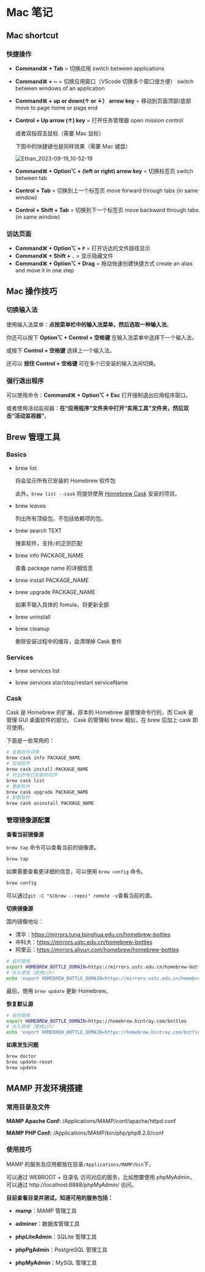 # Mac 笔记

## Mac shortcut

### 快捷操作

- **Command⌘ + Tab** = 切换应用 switch between applications

- **Command⌘ + ~** = 切换应用窗口（VScode 切换多个窗口很方便） switch between windows of an application

- **Command⌘ + up or down(↑ or ↓） arrow key** = 移动到页面顶部/底部 move to page home or page end

- **Control + Up arrow (↑) key** = 打开任务管理器 open mission control

  或者双指双击鼠标（需要 Mac 鼠标）

  下图中的快捷键也是同样效果（需要 Mac 键盘）

  ![Ethan_2023-09-19_10-52-19](https://pic.shejibiji.com/i/2023/09/19/65090d0a7f4ff.jpg)

- **Command⌘ + Option⌥ + (left or right) arrow key** = 切换标签页 switch between tab

- **Control + Tab** = 切换到上一个标签页 move forward through tabs (in same window)

- **Control + Shift + Tab** = 切换到下一个标签页 move backward through tabs (in same window)

### 访达页面

- **Command⌘ + Option⌥ + `P`** = 打开访达的文件路径显示
- **Command⌘ + Shift + `.`** = 显示隐藏文件
- **Command⌘ + Option⌥ + Drag** = 拖动快速创建快捷方式 create an alias and move it in one step

## Mac 操作技巧

### 切换输入法

使用输入法菜单：**点按菜单栏中的输入法菜单，然后选取一种输入法**。

你还可以按下 **Option⌥ + Control + 空格键** 在输入法菜单中选择下一个输入法，

或按下 **Control + 空格键** 选择上一个输入法。

还可以 **按住 Control + 空格键** 可在多个已安装的输入法间切换。

### 强行退出程序

可以使用命令：**Command⌘ + Option⌥ + Esc** 打开强制退出应用程序窗口。

或者使用活动监视器：**在“应用程序”文件夹中打开“实用工具”文件夹，然后双击“活动监视器”**。

## Brew 管理工具

### Basics

- brew list

  将会显示所有已安装的 Homebrew 软件包

  此外，`brew list --cask` 将提供使用 [Homebrew Cask](https://github.com/Homebrew/homebrew-cask) 安装的项目。

- brew leaves

  列出所有顶级包，不包括依赖项的包。

- brew search TEXT

  搜索软件，支持`/`的正则匹配

- brew info PACKAGE_NAME

  查看 package name 的详细信息

- brew install PACKAGE_NAME

- brew upgrade PACKAGE_NAME

  如果不输入具体的 fomula，将更新全部

- brew uninstall

- brew cleanup

  删除安装过程中的缓存，会清理掉 Cask 套件

### Services

- brew services list

- brew services star/stop/restart serviceName

### Cask

Cask 是 Homebrew 的扩展，原本的 Homebrew 是管理命令行的，而 Cask 是管理 GUI 桌面软件的部分。
Cask 的管理和 brew 相似，在 brew 后加上 cask 即可使用。

下面是一些常用的：

```bash
# 查看软件详情
brew cask info PACKAGE_NAME
# 安装软件
brew cask install PACKAGE_NAME
# 列出所有已安裝的软件
brew cask list
# 更新软件
brew cask upgrade PACKAGE_NAME
# 卸载软件
brew cask uninstall PACKAGE_NAME
```

### 管理镜像源配置

**查看当前镜像源**

`brew tap` 命令可以查看当前的镜像源。

```bash
brew tap
```

如果需要查看更详细的信息，可以使用 `brew config` 命令。

```bash
brew config
```

可以通过`git -C "$(brew --repo)" remote -v`查看当前的源。

**切换镜像源**

国内镜像地址：

- 清华：https://mirrors.tuna.tsinghua.edu.cn/homebrew-bottles
- 中科大：https://mirrors.ustc.edu.cn/homebrew-bottles
- 阿里云：https://mirrors.aliyun.com/homebrew/homebrew-bottles

```bash
# 临时使用
export HOMEBREW_BOTTLE_DOMAIN=https://mirrors.ustc.edu.cn/homebrew-bottles
# 永久使用（使用zsh）
echo 'export HOMEBREW_BOTTLE_DOMAIN=https://mirrors.ustc.edu.cn/homebrew-bottles' >> ~/.zshrc
```

最后，使用 `brew update` 更新 Homebrew。

**恢复默认源**

```bash
# 临时使用
export HOMEBREW_BOTTLE_DOMAIN=https://homebrew.bintray.com/bottles
# 永久使用（使用zsh）
echo 'export HOMEBREW_BOTTLE_DOMAIN=https://homebrew.bintray.com/bottles' >> ~/.zshrc
```

**如果发生问题**

```bash
brew doctor
brew update-reset
brew update
```

## MAMP 开发环境搭建

### 常用目录及文件

**MAMP Apache Conf:** /Applications/MAMP/conf/apache/httpd.conf

**MAMP PHP Conf:** /Applications/MAMP/bin/php/php8.2.0/conf

### 使用技巧

MAMP 的服务及应用都放在目录`/Applications/MAMP/bin`下，

可以通过 WEBROOT + 目录名 访问对应的服务，比如想要使用 phpMyAdmin，可以通过 http://localhost:8888/phpMyAdmin/ 访问。

**目前查看目录并测试，知道可用的服务包括：**

- **mamp**：MAMP 管理工具

- **adminer**：数据库管理工具

- **phpLiteAdmin**：SQLite 管理工具

- **phpPgAdmin**：PostgreSQL 管理工具

- **phpMyAdmin**：MySQL 管理工具

